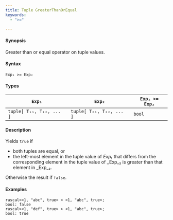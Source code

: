 ```yaml
---
title: Tuple GreaterThanOrEqual
keywords:
  - ">="

---
```


#### Synopsis

Greater than or equal operator on tuple values.

#### Syntax

`Exp₁ >= Exp₂`

#### Types


| `Exp₁`                      |  `Exp₂`                      | `Exp₁ >= Exp₂`  |
| --- | --- | --- |
| `tuple[ T₁₁, T₁₂, ... ]` |  `tuple[ T₂₁, T₂₂, ... ]` | `bool`                |


#### Description

Yields `true` if 

*  both tuples are equal, or
*  the left-most element in the tuple value of _Exp₁_ that differs from the corresponding element in the tuple 
value of _Exp_₂ is greater than that element in _Exp_₂.


Otherwise the result if `false`.

#### Examples


```rascal-shell 
rascal><1, "abc", true> > <1, "abc", true>;
bool: false
rascal><1, "def", true> > <1, "abc", true>;
bool: true
```


